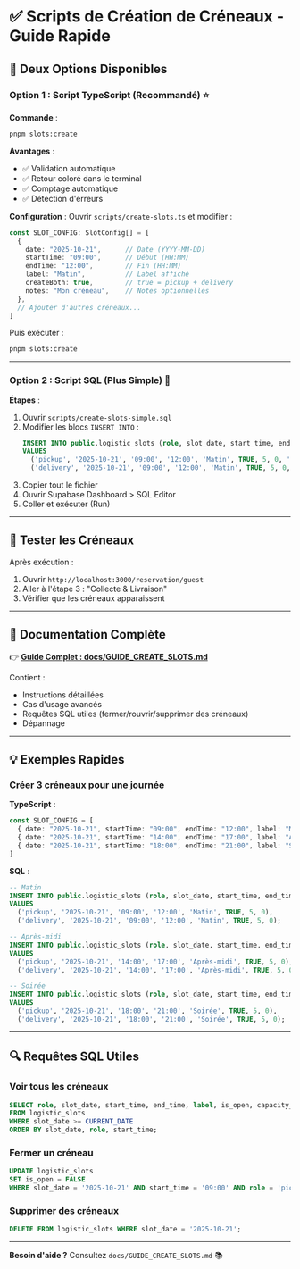 # ✅ Scripts de Création de Créneaux - Guide Rapide

## 🎯 Deux Options Disponibles

### Option 1 : Script TypeScript (Recommandé) ⭐

**Commande** :
```bash
pnpm slots:create
```

**Avantages** :
- ✅ Validation automatique
- ✅ Retour coloré dans le terminal
- ✅ Comptage automatique
- ✅ Détection d'erreurs

**Configuration** :
Ouvrir `scripts/create-slots.ts` et modifier :

```typescript
const SLOT_CONFIG: SlotConfig[] = [
  {
    date: "2025-10-21",      // Date (YYYY-MM-DD)
    startTime: "09:00",      // Début (HH:MM)
    endTime: "12:00",        // Fin (HH:MM)
    label: "Matin",          // Label affiché
    createBoth: true,        // true = pickup + delivery
    notes: "Mon créneau",    // Notes optionnelles
  },
  // Ajouter d'autres créneaux...
]
```

Puis exécuter :
```bash
pnpm slots:create
```

---

### Option 2 : Script SQL (Plus Simple) 📝

**Étapes** :
1. Ouvrir `scripts/create-slots-simple.sql`
2. Modifier les blocs `INSERT INTO` :
   ```sql
   INSERT INTO public.logistic_slots (role, slot_date, start_time, end_time, label, is_open, capacity_limit, capacity_used, notes)
   VALUES 
     ('pickup', '2025-10-21', '09:00', '12:00', 'Matin', TRUE, 5, 0, 'Mon créneau'),
     ('delivery', '2025-10-21', '09:00', '12:00', 'Matin', TRUE, 5, 0, 'Mon créneau');
   ```
3. Copier tout le fichier
4. Ouvrir Supabase Dashboard > SQL Editor
5. Coller et exécuter (Run)

---

## 🧪 Tester les Créneaux

Après exécution :
1. Ouvrir `http://localhost:3000/reservation/guest`
2. Aller à l'étape 3 : "Collecte & Livraison"
3. Vérifier que les créneaux apparaissent

---

## 📖 Documentation Complète

👉 **[Guide Complet : docs/GUIDE_CREATE_SLOTS.md](../docs/GUIDE_CREATE_SLOTS.md)**

Contient :
- Instructions détaillées
- Cas d'usage avancés
- Requêtes SQL utiles (fermer/rouvrir/supprimer des créneaux)
- Dépannage

---

## 💡 Exemples Rapides

### Créer 3 créneaux pour une journée

**TypeScript** :
```typescript
const SLOT_CONFIG = [
  { date: "2025-10-21", startTime: "09:00", endTime: "12:00", label: "Matin", createBoth: true },
  { date: "2025-10-21", startTime: "14:00", endTime: "17:00", label: "Après-midi", createBoth: true },
  { date: "2025-10-21", startTime: "18:00", endTime: "21:00", label: "Soirée", createBoth: true },
]
```

**SQL** :
```sql
-- Matin
INSERT INTO public.logistic_slots (role, slot_date, start_time, end_time, label, is_open, capacity_limit, capacity_used)
VALUES 
  ('pickup', '2025-10-21', '09:00', '12:00', 'Matin', TRUE, 5, 0),
  ('delivery', '2025-10-21', '09:00', '12:00', 'Matin', TRUE, 5, 0);

-- Après-midi
INSERT INTO public.logistic_slots (role, slot_date, start_time, end_time, label, is_open, capacity_limit, capacity_used)
VALUES 
  ('pickup', '2025-10-21', '14:00', '17:00', 'Après-midi', TRUE, 5, 0),
  ('delivery', '2025-10-21', '14:00', '17:00', 'Après-midi', TRUE, 5, 0);

-- Soirée
INSERT INTO public.logistic_slots (role, slot_date, start_time, end_time, label, is_open, capacity_limit, capacity_used)
VALUES 
  ('pickup', '2025-10-21', '18:00', '21:00', 'Soirée', TRUE, 5, 0),
  ('delivery', '2025-10-21', '18:00', '21:00', 'Soirée', TRUE, 5, 0);
```

---

## 🔍 Requêtes SQL Utiles

### Voir tous les créneaux
```sql
SELECT role, slot_date, start_time, end_time, label, is_open, capacity_limit, capacity_used
FROM logistic_slots 
WHERE slot_date >= CURRENT_DATE 
ORDER BY slot_date, role, start_time;
```

### Fermer un créneau
```sql
UPDATE logistic_slots 
SET is_open = FALSE 
WHERE slot_date = '2025-10-21' AND start_time = '09:00' AND role = 'pickup';
```

### Supprimer des créneaux
```sql
DELETE FROM logistic_slots WHERE slot_date = '2025-10-21';
```

---

**Besoin d'aide ?** Consultez `docs/GUIDE_CREATE_SLOTS.md` 📚
